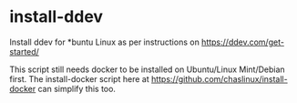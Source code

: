 # install-ddev
Install ddev for *buntu Linux as per instructions on https://ddev.com/get-started/

This script still needs docker to be installed on Ubuntu/Linux Mint/Debian first. 
The install-docker script here at https://github.com/chaslinux/install-docker can 
simplify this too.
